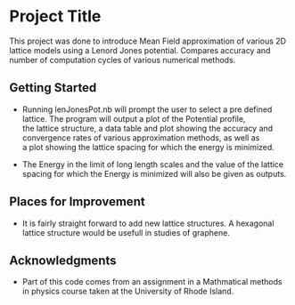 # Project Title

This project was done to introduce Mean Field approximation of various 2D lattice models using a Lenord Jones potential. Compares accuracy and number of computation cycles of various numerical methods.

## Getting Started

* Running lenJonesPot.nb will prompt the user to select a pre defined lattice. The program will output a plot of the Potential profile,  
  the lattice structure, a data table and plot showing the accuracy and convergence rates of various approximation methods, as well as  
  a plot showing the lattice spacing for which the energy is minimized.

* The Energy in the limit of long length scales and the value of the lattice spacing for which the Energy is minimized will also be given as outputs. 

## Places for Improvement

* It is fairly straight forward to add new lattice structures. A hexagonal lattice structure would be usefull in studies of graphene.

## Acknowledgments

* Part of this code comes from an assignment in a Mathmatical methods in physics course taken at the University of Rhode Island.


